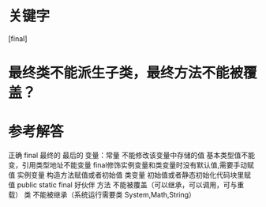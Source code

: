 # 关键字

[final]

# 最终类不能派生子类，最终方法不能被覆盖？

# 参考解答

正确
final 最终的 最后的
变量：常量 不能修改该变量中存储的值 基本类型值不能变，引用类型地址不能变量
final修饰实例变量和类变量时没有默认值,需要手动赋值
实例变量 构造方法赋值或者初始值
类变量	初始值或者静态初始化代码块里赋值
public static final 好伙伴
方法   不能被覆盖（可以继承，可以调用，可与重载）
类     不能被继承（系统运行需要类 System,Math,String）